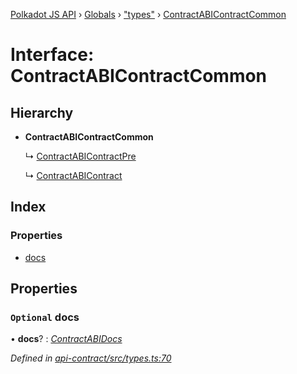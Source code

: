 [Polkadot JS API](../README.md) › [Globals](../globals.md) › ["types"](../modules/_types_.md) › [ContractABIContractCommon](_types_.contractabicontractcommon.md)

# Interface: ContractABIContractCommon

## Hierarchy

* **ContractABIContractCommon**

  ↳ [ContractABIContractPre](_types_.contractabicontractpre.md)

  ↳ [ContractABIContract](_types_.contractabicontract.md)

## Index

### Properties

* [docs](_types_.contractabicontractcommon.md#optional-docs)

## Properties

### `Optional` docs

• **docs**? : *[ContractABIDocs](../modules/_types_.md#contractabidocs)*

*Defined in [api-contract/src/types.ts:70](https://github.com/polkadot-js/api/blob/aaff64404a/packages/api-contract/src/types.ts#L70)*
